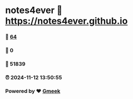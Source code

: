 # notes4ever :link: https://notes4ever.github.io 
### :page_facing_up: [64](https://notes4ever.github.io/tag.html) 
### :speech_balloon: 0 
### :hibiscus: 51839 
### :alarm_clock: 2024-11-12 13:50:55 
### Powered by :heart: [Gmeek](https://github.com/Meekdai/Gmeek)
